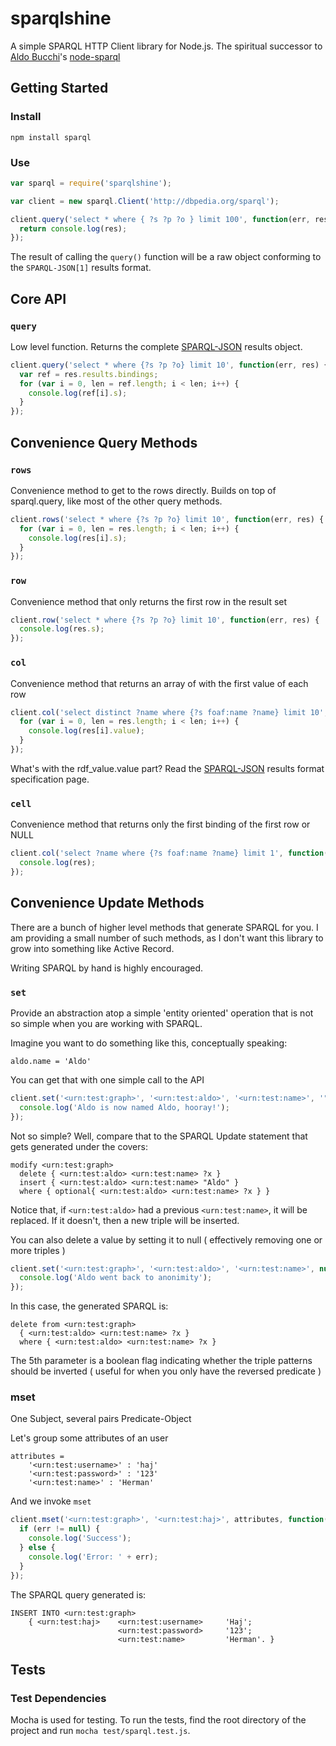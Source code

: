# sparqlshine

A simple SPARQL HTTP Client library for Node.js. The spiritual successor to
[Aldo Bucchi](https://github.com/aldonline)'s [node-sparql](https://github.com/aldonline/node-sparql)

## Getting Started

### Install

    npm install sparql

### Use

```javascript
var sparql = require('sparqlshine');

var client = new sparql.Client('http://dbpedia.org/sparql');

client.query('select * where { ?s ?p ?o } limit 100', function(err, res) {
  return console.log(res);
});
```

The result of calling the `query()` function will be a raw object conforming to the `SPARQL-JSON[1]` results format.

## Core API

### `query`

Low level function. Returns the complete [SPARQL-JSON][sparql-json] results object.

```javascript
client.query('select * where {?s ?p ?o} limit 10', function(err, res) {
  var ref = res.results.bindings;
  for (var i = 0, len = ref.length; i < len; i++) {
    console.log(ref[i].s);
  }
});
```

## Convenience Query Methods

### `rows`

Convenience method to get to the rows directly. Builds on top of sparql.query, like most of the
other query methods.

```javascript
client.rows('select * where {?s ?p ?o} limit 10', function(err, res) {
  for (var i = 0, len = res.length; i < len; i++) {
    console.log(res[i].s);
  }
});
```

### `row`

Convenience method that only returns the first row in the result set

```javascript
client.row('select * where {?s ?p ?o} limit 10', function(err, res) {
  console.log(res.s);
});
```

### `col`

Convenience method that returns an array of with the first value of each row

```javascript
client.col('select distinct ?name where {?s foaf:name ?name} limit 10', function(err, res) {
  for (var i = 0, len = res.length; i < len; i++) {
    console.log(res[i].value);
  }
});
```

What's with the rdf_value.value part?
Read the [SPARQL-JSON][sparql-json] results format specification page.

### `cell`

Convenience method that returns only the first binding of the first row or NULL

```javascript
client.col('select ?name where {?s foaf:name ?name} limit 1', function(err, res) {
  console.log(res);
});
```

Convenience Update Methods
------------------------------

There are a bunch of higher level methods that generate SPARQL for you.
I am providing a small number of such methods, as I don't want this library to grow into something like Active Record.

Writing SPARQL by hand is highly encouraged.

### `set`

Provide an abstraction atop a simple 'entity oriented' operation that is not so simple when you are working with SPARQL.

Imagine you want to do something like this, conceptually speaking:

    aldo.name = 'Aldo'

You can get that with one simple call to the API

```javascript
client.set('<urn:test:graph>', '<urn:test:aldo>', '<urn:test:name>', '"Aldo"', false, function(err, res) {
  console.log('Aldo is now named Aldo, hooray!');
});
```

Not so simple? Well, compare that to the SPARQL Update statement that gets generated under the covers:

    modify <urn:test:graph>
      delete { <urn:test:aldo> <urn:test:name> ?x }
      insert { <urn:test:aldo> <urn:test:name> "Aldo" }
      where { optional{ <urn:test:aldo> <urn:test:name> ?x } }

Notice that, if `<urn:test:aldo>` had a previous `<urn:test:name>`, it will be replaced. If it doesn't, then a new triple will be inserted.

You can also delete a value by setting it to null ( effectively removing one or more triples )

```javascript
client.set('<urn:test:graph>', '<urn:test:aldo>', '<urn:test:name>', null, false, function(err, res) {
  console.log('Aldo went back to anonimity');
});
```

In this case, the generated SPARQL is:

    delete from <urn:test:graph>
      { <urn:test:aldo> <urn:test:name> ?x }
      where { <urn:test:aldo> <urn:test:name> ?x }

The 5th parameter is a boolean flag indicating whether the triple patterns should be inverted ( useful for when you only have the reversed predicate )

### mset

One Subject, several pairs Predicate-Object

Let's group some attributes of an user

	attributes =
		'<urn:test:username>' : 'haj'
		'<urn:test:password>' : '123'
		'<urn:test:name>' : 'Herman'

And we invoke `mset`

```javascript
client.mset('<urn:test:graph>', '<urn:test:haj>', attributes, function(err, res) {
  if (err != null) {
    console.log('Success');
  } else {
    console.log('Error: ' + err);
  }
});
```

The SPARQL query generated is:

	INSERT INTO <urn:test:graph>
		{ <urn:test:haj> 	<urn:test:username> 	'Haj';
							<urn:test:password>		'123';
							<urn:test:name>			'Herman'. }

Tests
--------------------

### Test Dependencies

Mocha is used for testing. To run the tests, find the root directory of the project and run `mocha test/sparql.test.js`.

[sparql-json]: http://www.w3.org/TR/rdf-sparql-json-res/
